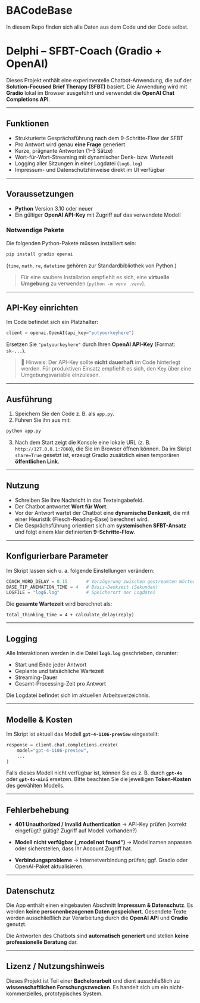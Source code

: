 # BACodeBase
In diesem Repo finden sich alle Daten aus dem Code und der Code selbst.

# Delphi – SFBT-Coach (Gradio + OpenAI)

Dieses Projekt enthält eine experimentelle Chatbot-Anwendung, die auf der **Solution-Focused Brief Therapy (SFBT)** basiert.
Die Anwendung wird mit **Gradio** lokal im Browser ausgeführt und verwendet die **OpenAI Chat Completions API**.

---

## Funktionen

* Strukturierte Gesprächsführung nach dem 9-Schritte-Flow der SFBT
* Pro Antwort wird genau **eine Frage** generiert
* Kurze, prägnante Antworten (1–3 Sätze)
* Wort-für-Wort-Streaming mit dynamischer Denk- bzw. Wartezeit
* Logging aller Sitzungen in einer Logdatei (`log6.log`)
* Impressum- und Datenschutzhinweise direkt im UI verfügbar

---

## Voraussetzungen

* **Python** Version 3.10 oder neuer
* Ein gültiger **OpenAI API-Key** mit Zugriff auf das verwendete Modell

### Notwendige Pakete

Die folgenden Python-Pakete müssen installiert sein:

```bash
pip install gradio openai
```

(`time`, `math`, `re`, `datetime` gehören zur Standardbibliothek von Python.)

> Für eine saubere Installation empfiehlt es sich, eine **virtuelle Umgebung** zu verwenden (`python -m venv .venv`).

---

## API-Key einrichten

Im Code befindet sich ein Platzhalter:

```python
client = openai.OpenAI(api_key="putyourkeyhere")
```

Ersetzen Sie `"putyourkeyhere"` durch Ihren **OpenAI API-Key** (Format: `sk-...`).

> 🔐 Hinweis: Der API-Key sollte **nicht dauerhaft** im Code hinterlegt werden. Für produktiven Einsatz empfiehlt es sich, den Key über eine Umgebungsvariable einzulesen.

---

## Ausführung

1. Speichern Sie den Code z. B. als `app.py`.
2. Führen Sie ihn aus mit:

```bash
python app.py
```

3. Nach dem Start zeigt die Konsole eine lokale URL (z. B. `http://127.0.0.1:7860`), die Sie im Browser öffnen können.
   Da im Skript `share=True` gesetzt ist, erzeugt Gradio zusätzlich einen temporären **öffentlichen Link**.

---

## Nutzung

* Schreiben Sie Ihre Nachricht in das Texteingabefeld.
* Der Chatbot antwortet **Wort für Wort**.
* Vor der Antwort wartet der Chatbot eine **dynamische Denkzeit**, die mit einer Heuristik (Flesch-Reading-Ease) berechnet wird.
* Die Gesprächsführung orientiert sich am **systemischen SFBT-Ansatz** und folgt einem klar definierten **9-Schritte-Flow**.

---

## Konfigurierbare Parameter

Im Skript lassen sich u. a. folgende Einstellungen verändern:

```python
COACH_WORD_DELAY = 0.15       # Verzögerung zwischen gestreamten Wörtern (Sekunden)
BASE_TIP_ANIMATION_TIME = 4   # Basis-Denkzeit (Sekunden)
LOGFILE = "log6.log"          # Speicherort der Logdatei
```

Die **gesamte Wartezeit** wird berechnet als:

```
total_thinking_time = 4 + calculate_delay(reply)
```

---

## Logging

Alle Interaktionen werden in die Datei **`log6.log`** geschrieben, darunter:

* Start und Ende jeder Antwort
* Geplante und tatsächliche Wartezeit
* Streaming-Dauer
* Gesamt-Processing-Zeit pro Antwort

Die Logdatei befindet sich im aktuellen Arbeitsverzeichnis.

---

## Modelle & Kosten

Im Skript ist aktuell das Modell **`gpt-4-1106-preview`** eingestellt:

```python
response = client.chat.completions.create(
    model="gpt-4-1106-preview",
    ...
)
```

Falls dieses Modell nicht verfügbar ist, können Sie es z. B. durch **`gpt-4o`** oder **`gpt-4o-mini`** ersetzen. Bitte beachten Sie die jeweiligen **Token-Kosten** des gewählten Modells.

---

## Fehlerbehebung

* **401 Unauthorized / Invalid Authentication**
  → API-Key prüfen (korrekt eingefügt? gültig? Zugriff auf Modell vorhanden?)

* **Modell nicht verfügbar („model not found“)**
  → Modellnamen anpassen oder sicherstellen, dass Ihr Account Zugriff hat.

* **Verbindungsprobleme**
  → Internetverbindung prüfen; ggf. Gradio oder OpenAI-Paket aktualisieren.

---

## Datenschutz

Die App enthält einen eingebauten Abschnitt **Impressum & Datenschutz**.
Es werden **keine personenbezogenen Daten gespeichert**.
Gesendete Texte werden ausschließlich zur Verarbeitung durch die **OpenAI API** und **Gradio** genutzt.

Die Antworten des Chatbots sind **automatisch generiert** und stellen **keine professionelle Beratung** dar.

---

## Lizenz / Nutzungshinweis

Dieses Projekt ist Teil einer **Bachelorarbeit** und dient ausschließlich zu **wissenschaftlichen Forschungszwecken**.
Es handelt sich um ein nicht-kommerzielles, prototypisches System.

